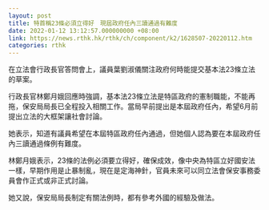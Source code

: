 ```yaml
---
layout: post
title: 特首稱23條必須立得好　現屆政府任內三讀通過有難度
date: 2022-01-12 13:12:57.000000000 +08:00
link: https://news.rthk.hk/rthk/ch/component/k2/1628507-20220112.htm
categories: rthk
---
```


在立法會行政長官答問會上，議員葉劉淑儀關注政府何時能提交基本法23條立法的草案。

行政長官林鄭月娥回應時強調，基本法23條立法是特區政府的憲制職能，不能再拖，保安局局長已全程投入相關工作。當局早前提出是本屆政府任內，希望6月前提出立法的大框架讓社會討論。

她表示，知道有議員希望在本屆特區政府任內通過，但她個人認為要在本屆政府任內三讀通過條例有難度。

林鄭月娥表示，23條的法例必須要立得好，確保成效，像中央為特區立好國安法一樣，早期作用是止暴制亂，現在是定海神針，官員未來可以同立法會保安事務委員會作正式或非正式討論。

她又說，保安局局長制定有關法例時，都有參考外國的經驗及做法。
